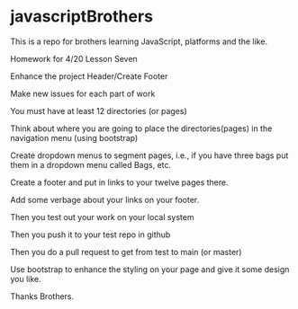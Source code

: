 # javascriptBrothers

This is a repo for brothers learning JavaScript, platforms and the like.

Homework for 4/20 Lesson Seven

Enhance the project Header/Create Footer

Make new issues for each part of work

You must have at least 12 directories (or pages)

Think about where you are going to place the directories(pages) in the navigation menu (using bootstrap)

Create dropdown menus to segment pages, i.e., if you have three bags put them in a dropdown menu called Bags, etc.

Create a footer and put in links to your twelve pages there.

Add some verbage about your links on your footer.

Then you test out your work on your local system

Then you push it to your test repo in github

Then you do a pull request to get from test to main (or master)

Use bootstrap to enhance the styling on your page and give it some design you like.

Thanks Brothers.
